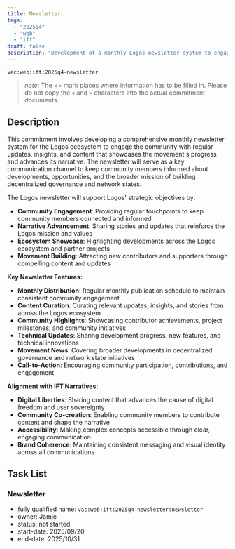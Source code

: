 ```yaml
---
title: Newsletter
tags:
  - "2025q4"
  - "web"
  - "ift"
draft: false
description: "Development of a monthly Logos newsletter system to engage the community with updates, insights, and content that showcases the Logos ecosystem and advances the movement's narrative."
---
```


`vac:web:ift:2025q4-newsletter`

> *note*: The `<` `>` mark places where information has to be filled in. Please do not copy the `<` and `>` characters into the actual commitment documents.
## Description

This commitment involves developing a comprehensive monthly newsletter system for the Logos ecosystem to engage the community with regular updates, insights, and content that showcases the movement's progress and advances its narrative. The newsletter will serve as a key communication channel to keep community members informed about developments, opportunities, and the broader mission of building decentralized governance and network states.

The Logos newsletter will support Logos' strategic objectives by:
- **Community Engagement**: Providing regular touchpoints to keep community members connected and informed
- **Narrative Advancement**: Sharing stories and updates that reinforce the Logos mission and values
- **Ecosystem Showcase**: Highlighting developments across the Logos ecosystem and partner projects
- **Movement Building**: Attracting new contributors and supporters through compelling content and updates

**Key Newsletter Features:**
- **Monthly Distribution**: Regular monthly publication schedule to maintain consistent community engagement
- **Content Curation**: Curating relevant updates, insights, and stories from across the Logos ecosystem
- **Community Highlights**: Showcasing contributor achievements, project milestones, and community initiatives
- **Technical Updates**: Sharing development progress, new features, and technical innovations
- **Movement News**: Covering broader developments in decentralized governance and network state initiatives
- **Call-to-Action**: Encouraging community participation, contributions, and engagement

**Alignment with IFT Narratives:**
- **Digital Liberties**: Sharing content that advances the cause of digital freedom and user sovereignty
- **Community Co-creation**: Enabling community members to contribute content and shape the narrative
- **Accessibility**: Making complex concepts accessible through clear, engaging communication
- **Brand Coherence**: Maintaining consistent messaging and visual identity across all communications


## Task List

### Newsletter

* fully qualified name: `vac:web:ift:2025q4-newsletter:newsletter`
* owner: Jamie
* status: not started
* start-date: 2025/09/20
* end-date: 2025/10/31
